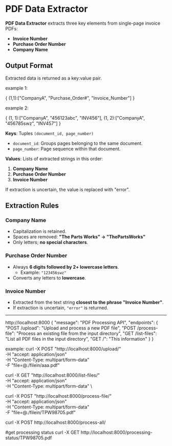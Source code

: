 # PDF Data Extractor

**PDF Data Extractor** extracts three key elements from single-page invoice PDFs:  
- **Invoice Number**  
- **Purchase Order Number**  
- **Company Name**  

## Output Format
Extracted data is returned as a key:value pair.

example 1:

{
(1,1):["CompanyA", "Purchase_Order#", "Invoice_Number"]
}

example 2:

{
    (1, 1):["CompanyA", "456123abc", "INV456"],
    (1, 2):["CompanyA", "456785swz", "INV457"]
}


**Keys**: Tuples `(document_id, page_number)`  
  - `document_id`: Groups pages belonging to the same document.  
  - `page_number`: Page sequence within that document.  

**Values**: Lists of extracted strings in this order:  
  1. **Company Name**  
  2. **Purchase Order Number**  
  3. **Invoice Number**  

If extraction is uncertain, the value is replaced with "error".


## Extraction Rules
### Company Name
- Capitalization is retained.  
- Spaces are removed: **"The Parts Works" → "ThePartsWorks"**  
- Only letters; **no special characters**.  

### Purchase Order Number
- Always **6 digits followed by 2+ lowercase letters**.  
  - Example: `"123456swz"`  
- Converts any letters to **lowercase**.  

### Invoice Number
- Extracted from the text string **closest to the phrase "Invoice Number"**.  
- If extraction is uncertain, `"error"` is returned.  

-------


http://localhost:8000
    {
    "message": "PDF Processing API",
    "endpoints": {
        "POST /upload": "Upload and process a new PDF file",
        "POST /process-file": "Process an existing file from the input directory",
        "GET /list-files": "List all PDF files in the input directory",
        "GET /": "This information"
    }
    }


example:
curl -X POST "http://localhost:8000/upload/" \
     -H "accept: application/json" \
     -H "Content-Type: multipart/form-data" \
     -F "file=@./filein/aaa.pdf"

curl -X GET "http://localhost:8000/list-files/" \
     -H "accept: application/json" \
     -H "Content-Type: multipart/form-data" \


curl -X POST "http://localhost:8000/process-file/" \
     -H "accept: application/json" \
     -H "Content-Type: multipart/form-data" \
     -F "file=@./filein/TPW98705.pdf"

curl -X POST http://localhost:8000/process-all/

#get processing status
curl -X GET http://localhost:8000/processing-status/TPW98705.pdf